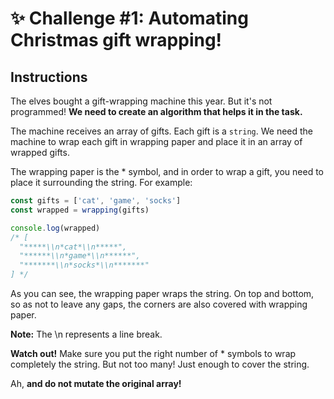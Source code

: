 # ✨ Challenge #1: Automating Christmas gift wrapping!

## Instructions

The elves bought a gift-wrapping machine this year. But it's not programmed! **We need to create an algorithm that helps it in the task.**

The machine receives an array of gifts. Each gift is a ```string```. We need the machine to wrap each gift in wrapping paper and place it in an array of wrapped gifts.

The wrapping paper is the * symbol, and in order to wrap a gift, you need to place it surrounding the string. For example:

```javascript
const gifts = ['cat', 'game', 'socks']
const wrapped = wrapping(gifts)

console.log(wrapped)
/* [
  "*****\\n*cat*\\n*****",
  "******\\n*game*\\n******",
  "*******\\n*socks*\\n*******"
] */
```

As you can see, the wrapping paper wraps the string. On top and bottom, so as not to leave any gaps, the corners are also covered with wrapping paper.

**Note:** The \n represents a line break.

**Watch out!** Make sure you put the right number of * symbols to wrap completely the string. But not too many! Just enough to cover the string.

Ah, **and do not mutate the original array!**
